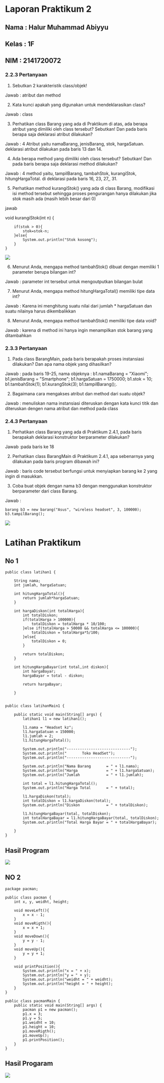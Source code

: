 # Laporan Praktikum 2
## Nama     : Halur Muhammad Abiyyu
## Kelas    : 1F
## NIM      : 2141720072



### 2.2.3 Pertanyaan
1. Sebutkan 2 karakteristik class/objek!

Jawab : atribut dan method

2. Kata kunci apakah yang digunakan untuk mendeklarasikan class?

Jawab : class

3. Perhatikan class Barang yang ada di Praktikum di atas, ada berapa atribut yang dimiliki oleh class
tersebut? Sebutkan! Dan pada baris berapa saja deklarasi atribut dilakukan?

Jawab : 4 Atribut yaitu namaBarang, jenisBarang, stok, hargaSatuan. deklarasi atribut dilakukan pada baris 13 dan 14.

4. Ada berapa method yang dimiliki oleh class tersebut? Sebutkan! Dan pada baris berapa saja
deklarasi method dilakukan?

Jawab : 4 method yaitu, tampilBarang, tambahStok, kurangiStok, hitungHargaTotal. di deklarasi pada baris 16, 23, 27,, 31.

5. Perhatikan method kurangiStok() yang ada di class Barang, modifikasi isi method tersebut
sehingga proses pengurangan hanya dilakukan jika stok masih ada (masih lebih besar dari 0)


jawab 

void kurangiStok(int n) {
        
        if(stok > 0){
            stok=stok-n;
        }else{
            System.out.println("Stok kosong");
        }
    }

<img src = "kumpulan foto/stokKosong.png">

6. Menurut Anda, mengapa method tambahStok() dibuat dengan memiliki 1 parameter berupa
bilangan int?

Jawab : parameter int tersebut untuk mengoutputkan bilangan bulat

7. Menurut Anda, mengapa method hitungHargaTotal() memiliki tipe data int?

Jawab : Karena ini menghitung suatu nilai dari jumlah * hargaSatuan dan suatu nilainya harus dikembalikkan

8. Menurut Anda, mengapa method tambahStok() memiliki tipe data void?

Jawab : karena di method ini hanya ingin menampilkan stok barang yang ditambahkan

### 2.3.3 Pertanyaan
1. Pada class BarangMain, pada baris berapakah proses instansiasi dilakukan? Dan apa nama objek
yang dihasilkan? 

Jawab : pada baris 19-25, nama objeknya : b1.namaBarang = "Xiaomi"; b1.jenisBarang = "Smartphone"; b1.hargaSatuan = 1750000; b1.stok = 10; b1.tambahStok(1); b1.kurangStok(3); b1.tampilBarang();.

2. Bagaimana cara mengakses atribut dan method dari suatu objek?

Jawab : menuliskan nama instansiasi diteruskan dengan kata kunci titik dan diteruskan dengen nama atribut dan method pada class

### 2.4.3 Pertanyaan
1. Perhatikan class Barang yang ada di Praktikum 2.4.1, pada baris berapakah deklarasi
konstruktor berparameter dilakukan?

Jawab :pada baris ke 18

2. Perhatikan class BarangMain di Praktikum 2.4.1, apa sebenarnya yang dilakukan pada baris
program dibawah ini?

Jawab : baris code tersebut berfungsi untuk menyiapkan barang ke 2 yang ingin di masukkan. 

3. Coba buat objek dengan nama b3 dengan menggunakan konstruktor berparameter dari class
Barang.

Jawab : 

    barang b3 = new barang("Asus", "wireless headset", 3, 100000);
    b3.tampilBarang();

<img src = "kumpulan foto/hasilB3.png">


# Latihan Praktikum
## No 1

```
public class latihan1 {

    String nama;
    int jumlah, hargaSatuan;

    int hitungHargaTotal(){
        return jumlah*hargaSatuan;
    }
    
    int hargaDiskon(int totalHarga){
        int totalDiskon;
        if(totalHarga > 100000){
            totalDiskon = totalHarga * 10/100;
        }else if(totalHarga > 50000 && totalHarga <= 100000){
            totalDiskon = totalHarga*5/100;
        }else{
            totalDiskon = 0;    
        }
        
        return totalDiskon;
    }

    int hitungHargaBayar(int total,int diskon){
        int hargaBayar;
        hargaBayar = total - diskon;

        return hargaBayar;
        
    }


public class latihanMain1 {

    public static void main(String[] args) {
        latihan1 l1 = new latihan1();

        l1.nama = "Headset kz";
        l1.hargaSatuan = 150000;
        l1.jumlah = 2;
        l1.hitungHargaTotal();

        System.out.println("-----------------------------");
        System.out.println("       Toko HeadSet");
        System.out.println("-----------------------------");

        System.out.println("Nama Barang       = " + l1.nama);
        System.out.println("Harga             = " + l1.hargaSatuan);
        System.out.println("Jumlah            = " + l1.jumlah);

        int total = l1.hitungHargaTotal();
        System.out.println("Harga Total       = " + total);

        l1.hargaDiskon(total);
        int totalDiskon = l1.hargaDiskon(total);
        System.out.println("Diskon            = " + totalDiskon);

        l1.hitungHargaBayar(total, totalDiskon);
        int totalHargaBayar = l1.hitungHargaBayar(total, totalDiskon);
        System.out.println("Total Harga Bayar = " + totalHargaBayar);

    }
}
```

## Hasil Program

<img src = "kumpulan foto/hasilBarangHeadset.png">

## NO 2

```
package pacman;

public class pacman {
    int x, y, weidht, height;

    void moveLeft(){
        x = x - 1;
    }    
    void moveRigth(){
        x = x + 1;
    }
    void moveDown(){
        y = y - 1;
    }
    void moveUp(){
        y = y + 1;
    }

    void printPosition(){
        System.out.println("x = " + x);
        System.out.println("y = " + y);
        System.out.println("weidht = " + weidht);
        System.out.println("height = " + height);
    }
}   

public class pacmanMain {
    public static void main(String[] args) {
        pacman p1 = new pacman();
        p1.x = 3;
        p1.y = 5;
        p1.weidht = 10;
        p1.height = 10;
        p1.moveRigth();
        p1.moveUp();
        p1.printPosition();
    }
}

```
## Hasil Progaram
<img src = "kumpulan foto/hasilPacman1.png">





